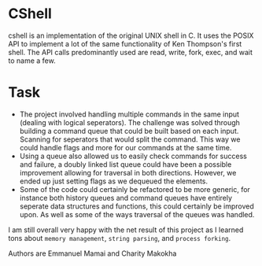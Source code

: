 # CShell

cshell is an implementation of the original UNIX shell in C. It uses the POSIX API to implement a lot of the same functionality of Ken Thompson's first shell.
The API calls predominantly used are read, write, fork, exec, and wait to name a few.

# Task
* The project involved handling multiple commands in the same input (dealing with logical seperators). The challenge was solved through building a command queue that could be built based on each input. Scanning for seperators that would split the command. This way we could handle flags and more for our commands at the same time.
* Using a queue also allowed us to easily check commands for success and failure, a doubly linked list queue could have been a possible improvement allowing for traversal in both directions. However, we ended up just setting flags as we dequeued the elements.
* Some of the code could certainly be refactored to be more generic, for instance both history queues and command queues have entirely seperate data structures and functions, this could certainly be improved upon. As well as some of the ways traversal of the queues was handled.

I am still overall very happy with the net result of this project as I learned tons about `memory management`, `string parsing`, and `process forking`.

Authors are Emmanuel Mamai and Charity Makokha
